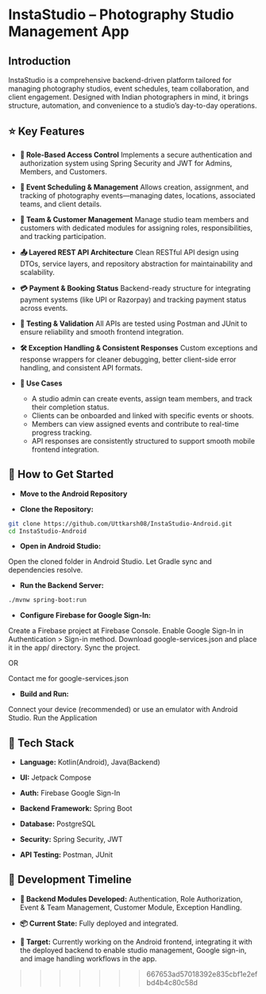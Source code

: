 # InstaStudio – Photography Studio Management App

## Introduction

InstaStudio is a comprehensive backend-driven platform tailored for managing photography studios, event schedules, team collaboration, and client engagement. Designed with Indian photographers in mind, it brings structure, automation, and convenience to a studio’s day-to-day operations.

## ⭐ Key Features
- **🔐 Role-Based Access Control**
Implements a secure authentication and authorization system using Spring Security and JWT for Admins, Members, and Customers.

- **📅 Event Scheduling & Management**
Allows creation, assignment, and tracking of photography events—managing dates, locations, associated teams, and client details.

- **👥 Team & Customer Management**
Manage studio team members and customers with dedicated modules for assigning roles, responsibilities, and tracking participation.

- **📤 Layered REST API Architecture**
Clean RESTful API design using DTOs, service layers, and repository abstraction for maintainability and scalability.

- **💳 Payment & Booking Status**
Backend-ready structure for integrating payment systems (like UPI or Razorpay) and tracking payment status across events.

- **🧪 Testing & Validation**
All APIs are tested using Postman and JUnit to ensure reliability and smooth frontend integration.

- **🛠️ Exception Handling & Consistent Responses**
Custom exceptions and response wrappers for cleaner debugging, better client-side error handling, and consistent API formats.

- **📸 Use Cases**
  - A studio admin can create events, assign team members, and track their completion status.
  - Clients can be onboarded and linked with specific events or shoots.
  - Members can view assigned events and contribute to real-time progress tracking.
  - API responses are consistently structured to support smooth mobile frontend integration.

## 🚀 How to Get Started

- **Move to the Android Repository**

- **Clone the Repository:**
 ```bash
git clone https://github.com/Uttkarsh08/InstaStudio-Android.git
cd InstaStudio-Android
```
- **Open in Android Studio:**

Open the cloned folder in Android Studio.
Let Gradle sync and dependencies resolve.

- **Run the Backend Server:**
 ```bash
./mvnw spring-boot:run
```
- **Configure Firebase for Google Sign-In:**

Create a Firebase project at Firebase Console.
Enable Google Sign-In in Authentication > Sign-in method.
Download google-services.json and place it in the app/ directory.
Sync the project.

OR

Contact me for google-services.json

- **Build and Run:**

Connect your device (recommended) or use an emulator with Android Studio.
Run the Application

## 🧱 Tech Stack
- **Language:** Kotlin(Android), Java(Backend)

- **UI:** Jetpack Compose

- **Auth:** Firebase Google Sign-In

- **Backend Framework:** Spring Boot

- **Database:** PostgreSQL

- **Security:** Spring Security, JWT

- **API Testing:** Postman, JUnit


## 📅 Development Timeline
- **🧩 Backend Modules Developed:** Authentication, Role Authorization, Event & Team Management, Customer Module, Exception Handling.

- **📦 Current State:** Fully deployed and integrated.

- **🎯 Target:** Currently working on the Android frontend, integrating it with the deployed backend to enable studio management, Google sign-in, and image handling workflows in the app.
>>>>>>> 667653ad57018392e835cbf1e2efbd4b4c80c58d
